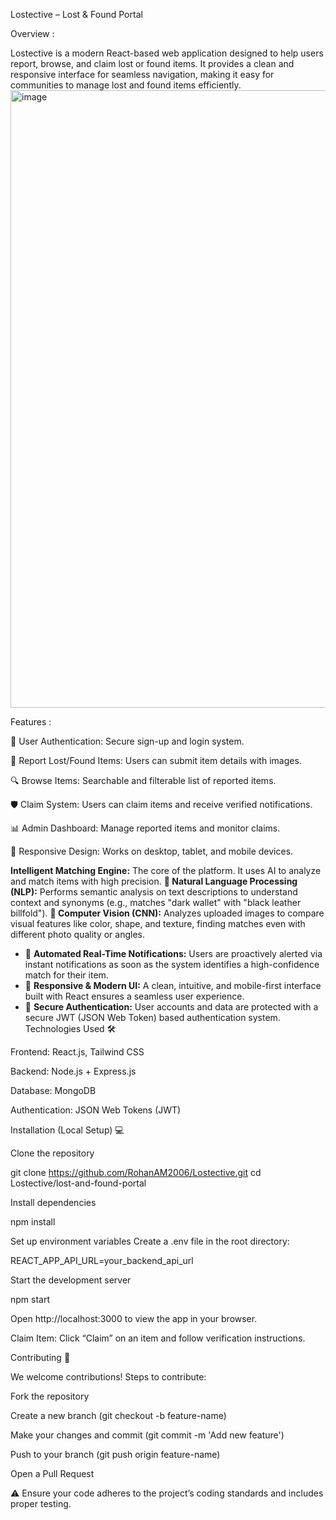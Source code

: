 Lostective – Lost & Found Portal 

Overview :

Lostective is a modern React-based web application designed to help users report, browse, and claim lost or found items. It provides a clean and responsive interface for seamless navigation, making it easy for communities to manage lost and found items efficiently.
<img width="1774" height="988" alt="image" src="https://github.com/user-attachments/assets/ab79c2db-0935-467c-b8b2-80e9e4ef3f5f" />

Features :

🔐 User Authentication: Secure sign-up and login system.

📄 Report Lost/Found Items: Users can submit item details with images.

🔍 Browse Items: Searchable and filterable list of reported items.

🛡️ Claim System: Users can claim items and receive verified notifications.

📊 Admin Dashboard: Manage reported items and monitor claims.

📱 Responsive Design: Works on desktop, tablet, and mobile devices.


 **Intelligent Matching Engine:** The core of the platform. It uses AI to analyze and match items with high precision.
  **📝 Natural Language Processing (NLP):** Performs semantic analysis on text descriptions to understand context and synonyms (e.g., matches "dark wallet" with "black leather billfold").
 **📸 Computer Vision (CNN):** Analyzes uploaded images to compare visual features like color, shape, and texture, finding matches even with different photo quality or angles.
* 🔔 **Automated Real-Time Notifications:** Users are proactively alerted via instant notifications as soon as the system identifies a high-confidence match for their item.
* 📱 **Responsive & Modern UI:** A clean, intuitive, and mobile-first interface built with React ensures a seamless user experience.
* 🔐 **Secure Authentication:** User accounts and data are protected with a secure JWT (JSON Web Token) based authentication system.
Technologies Used 🛠️

Frontend: React.js,  Tailwind CSS

Backend: Node.js + Express.js

Database: MongoDB

Authentication: JSON Web Tokens (JWT)


Installation (Local Setup) 💻

Clone the repository

git clone https://github.com/RohanAM2006/Lostective.git
cd Lostective/lost-and-found-portal


Install dependencies

npm install


Set up environment variables
Create a .env file in the root directory:

REACT_APP_API_URL=your_backend_api_url


Start the development server

npm start


Open http://localhost:3000
 to view the app in your browser.



Claim Item: Click “Claim” on an item and follow verification instructions.

Contributing 🤝

We welcome contributions! Steps to contribute:

Fork the repository

Create a new branch (git checkout -b feature-name)

Make your changes and commit (git commit -m 'Add new feature')

Push to your branch (git push origin feature-name)

Open a Pull Request

⚠ Ensure your code adheres to the project’s coding standards and includes proper testing.


